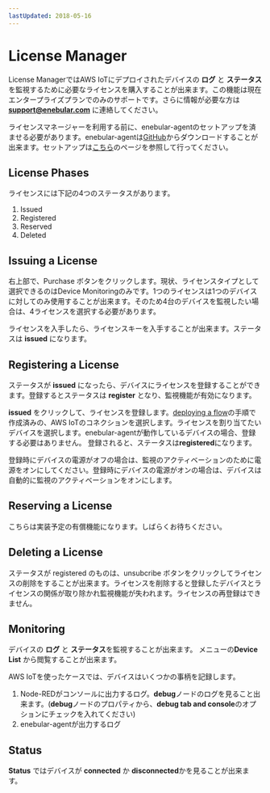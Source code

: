 ```yaml
---
lastUpdated: 2018-05-16
---
```


# License Manager

License ManagerではAWS IoTにデプロイされたデバイスの **ログ** と  **ステータス** を監視するために必要なライセンスを購入することが出来ます。この機能は現在エンタープライズプランでのみのサポートです。さらに情報が必要な方は **support@enebular.com** に連絡してください。

ライセンスマネージャーを利用する前に、enebular-agentのセットアップを済ませる必要があります。enebular-agentは<a href="https://github.com/enebular/enebular-runtime-agent" target="_blank">GitHub</a>からダウンロードすることが出来ます。セットアップは[こちら](../Deploy/DeployFlow/AWSIoT/index.md)のページを参照して行ってください。

## License Phases

ライセンスには下記の4つのステータスがあります。

1.  Issued
2.  Registered
3.  Reserved
4.  Deleted

## Issuing a License

右上部で、Purchase ボタンをクリックします。現状、ライセンスタイプとして選択できるのはDevice Monitoringのみです。1つのライセンスは1つのデバイスに対してのみ使用することが出来ます。そのため4台のデバイスを監視したい場合は、4ライセンスを選択する必要があります。

ライセンスを入手したら、ライセンスキーを入手することが出来ます。ステータスは **issued** になります。

## Registering a License

ステータスが **issued** になったら、デバイスにライセンスを登録することができます。登録するとステータスは **register** となり、監視機能が有効になります。

**issued** をクリックして、ライセンスを登録します。[deploying a flow](../Deploy/index.md)の手順で作成済みの、AWS IoTのコネクションを選択します。ライセンスを割り当てたいデバイスを選択します。enebular-agentが動作しているデバイスの場合、登録する必要はありません。 登録されると、ステータスは**registered**になります。

登録時にデバイスの電源がオフの場合は、監視のアクティベーションのために電源をオンにしてください。登録時にデバイスの電源がオンの場合は、デバイスは自動的に監視のアクティベーションをオンにします。

## Reserving a License

こちらは実装予定の有償機能になります。しばらくお待ちください。

## Deleting a License

ステータスが registered のものは、unsubcribe ボタンをクリックしてライセンスの削除をすることが出来ます。ライセンスを削除すると登録したデバイスとライセンスの関係が取り除かれ監視機能が失われます。ライセンスの再登録はできません。

## Monitoring

デバイスの **ログ** と **ステータス**を監視することが出来ます。 メニューの**Device List** から閲覧することが出来ます。

AWS IoTを使ったケースでは、デバイスはいくつかの事柄を記録します。

1.  Node-REDがコンソールに出力するログ。**debug**ノードのログを見ること出来ます。(**debug**ノードのプロパティから、**debug tab and console**のオプションにチェックを入れてください)
2.  enebular-agentが出力するログ

## Status

**Status** ではデバイスが **connected** か **disconnected**かを見ることが出来ます。